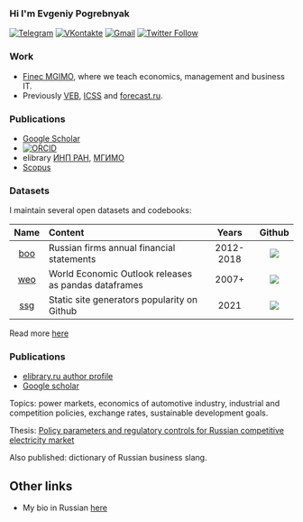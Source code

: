 ### Hi I'm Evgeniy Pogrebnyak

[tg-link]: https://t.me/epoepo
[tg-badge]: https://img.shields.io/badge/Telegram-blue?style=flatsquare&logo=telegram&logoColor=white

[vk-link]: https://vk.com/e_pogrebnyak
[vk-badge]: https://img.shields.io/badge/VK-blue?style=flatsquare&logo=VK&logoColor=white

[gmail-badge]: https://img.shields.io/badge/-e.pogrebnyak@gmail.com-c14438?style=flat-square&logo=Gmail&logoColor=white&link=mailto:e.pogrebnyak@gmail.com
[gmail-link]: mailto:e.pogrebnyak@gmail.com

[twitter-badge]: https://img.shields.io/twitter/follow/PogrebnyakE?label=Follow&style=social
[twitter-link]: https://twitter.com/PogrebnyakE

[![Telegram][tg-badge]][tg-link]
[![VKontakte][vk-badge]][vk-link]
[![Gmail][gmail-badge]][gmail-link]
[![Twitter Follow][twitter-badge]][twitter-link]

### Work

 - [Finec MGIMO](https://finec.mgimo.ru), where we teach economics, management and business IT. 
 - Previously [VEB](https://veb.ru/), [ICSS](https://icss.ru) and [forecast.ru](http://www.forecast.ru/). 

### Publications

- [Google Scholar](https://scholar.google.com/citations?user=HN162ykAAAAJ&hl=en)
- [![ORCID](https://orcid.org/sites/default/files/images/orcid_16x16.png)](https://orcid.org/0000-0003-3914-9665)
- elibrary [ИНП РАН](https://elibrary.ru/author_items.asp?authorid=557200), [МГИМО](https://elibrary.ru/author_items.asp?authorid=1135651)
- [Scopus](https://www.scopus.com/authid/detail.uri?authorId=56808346600)

### Datasets

I maintain several open datasets and codebooks:

Name        | Content                                              | Years      | Github
:----------:|:-----------------------------------------------------|:----------:|:-----------------------------------------------------------------:
[boo][boo] | Russian firms annual financial statements            | 2012-2018  | [![](https://badgen.net/badge/icon/github?icon=github&label)][boo]
[weo][weo] | World Economic Outlook releases as pandas dataframes | 2007+      | [![](https://badgen.net/badge/icon/github?icon=github&label)][weo]
[ssg][ssg] | Static site generators popularity on Github          | 2021       | [![](https://badgen.net/badge/icon/github?icon=github&label)][ssg]

[boo]: https://github.com/ru-corporate/boo
[weo]: https://github.com/weo-reader
[ssg]: https://github.com/epogrebnyak/ssg-dataset

Read more [here](https://github.com/epogrebnyak/datasets/)

### Publications

- [elibrary.ru author profile](https://elibrary.ru/author_profile.asp?authorid=557200)
- [Google scholar](https://scholar.google.com/citations?user=HN162ykAAAAJ)

Topics: power markets, economics of automotive industry, industrial and competition policies, exchange rates, 
sustainable development goals.

Thesis: [Policy parameters and regulatory controls for Russian competitive electricity market](https://ecfor.ru/publication/mehanizmy-regulirovaniya-elektroenergetiki-rossii/) 

Also published: dictionary of Russian business slang.

## Other links

- My bio in Russian [here](https://mgimo.ru/people/pogrebnyak/)

